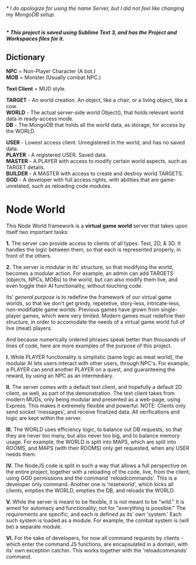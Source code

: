 ###### _* I do apologize for using the name Server, but I did not feel like changing my MongoDB setup._

##### * This project is saved using Sublime Text 3, and has the Project and Workspaces files for it.

## Dictionary

__NPC__ = Non-Player Character (A bot.)<br />
__MOB__ = Monster (Usually combat NPC.)

__Text Client__ = MUD style.

__TARGET__    - An world creation. An object, like a chair, or a living object, like a cow.<br />
__WORLD__     - The actual server-side world Object(), that holds relevant world data in ready-access mode.<br />
__DB__        - The MongoDB that holds all the world data, as storage, for access by the WORLD.<br />

__USER__      - Lowest access client. Unregistered in the world, and has no saved data.<br />
__PLAYER__    - A registered USER. Saved data.<br />
__MASTER__    - A PLAYER with access to modify certain world aspects, such as TARGET details.<br />
__BUILDER__   - A MASTER with access to create and destroy world TARGETS.<br />
__GOD__       - A developer with full access rights, with abilities that are game-unrelated, such as reloading code modules.

# Node World

This Node World framework is a __virtual game world__ server that takes upon itself two important tasks:

__1.__  The server can provide access to clients of all types: Text, 2D, & 3D. It handles the logic between them,
    so that each is represented properly, in front of the others.

__2.__  The server is modular in its' structure, so that modifying the world, becomes a modular action. For example,
    an admin can add TARGETS (objects, NPCs, MOBs) to the world, but can also modify them live,
    and even toggle their AI functionality, without touching code.

Its' _general purpose_ is to redefine the framework of our virtual game worlds, so that we don't get grindy,
repetetive, story-less, intricate-less, non-modifiable game worlds. Previous games have grown from single-player
games, which were very limited. Modern games must redefine their structure, in order to accomodate
the needs of a virtual game world full of live (meat) players.

And because numerically ordered phrases speak better than thousands of lines of code,
here are more examples of the purpose of this project.

__I.__    While PLAYER functionality is simplistic (same logic as meat world),
      the modular AI lets users interact with other users, through NPC's.
      For example, a PLAYER can send another PLAYER on a quest, and guaranteeing the reward,
      by using an NPC as an intermediary.

__II.__   The server comes with a default text client, and hopefully a default 2D client, as well,
      as part of the demonstration. The text client takes from modern MUDs, only being modular
      and presented as a web-page, using Express. This makes it extremely flexible and powerful.
      NOTE: Clients only send socket 'messages', and receive finalized data. All verifications and
      logic are kept within the server.

__III.__  The WORLD uses efficiency logic, to balance out DB requests, so that they are never too many,
      but also never too big, and to balance memory usage. For example, the WORLD is split into MAPS,
      which are split into ROOMS, and MAPS (with their ROOMS) only get requested, when any USER needs them.

__IV.__   The NodeJS code is split in such a way that allows a full perspective on the entire project,
      together with a reloading of the code, live, from the client, using GOD permissions and the
      command 'reloadcommands'. This is a developer only command. Another one is 'resetworld',
      which kicks all clients, empties the WORLD, empties the DB, and reloads the WORLD.

__V.__    While the server is meant to be flexible, it is not meant to be "wild." It is aimed for automacy
      and functionality; not for "everything is possible." The requirements are specific, and
      each is defined as its' own 'system.' Each such system is loaded as a module. For example,
      the combat system is (will be) a separate module.

__VI.__   For the sake of developers, for now all command requests by clients - which enter the command
      JS functions, are encapsulated in a domain, with its' own exception catcher. This works together
      with the 'reloadcommands' command.

